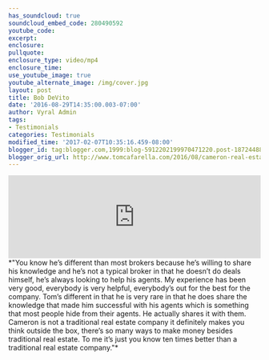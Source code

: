 ```yaml
---
has_soundcloud: true
soundcloud_embed_code: 280490592
youtube_code:
excerpt:
enclosure:
pullquote:
enclosure_type: video/mp4
enclosure_time:
use_youtube_image: true
youtube_alternate_image: /img/cover.jpg
layout: post
title: Bob DeVito
date: '2016-08-29T14:35:00.003-07:00'
author: Vyral Admin
tags:
- Testimonials
categories: Testimonials
modified_time: '2017-02-07T10:35:16.459-08:00'
blogger_id: tag:blogger.com,1999:blog-5912202199970471220.post-187244880177798045
blogger_orig_url: http://www.tomcafarella.com/2016/08/cameron-real-estate-group-bob-devito.html
---
```

<iframe width="100%" height="166" scrolling="no" frameborder="no" src="https://w.soundcloud.com/player/?url=https%3A//api.soundcloud.com/tracks/280490592&amp;color=ff5500"></iframe>
*"You know he’s different than most brokers because he’s willing to share his knowledge and he’s not a typical broker in that he doesn’t do deals himself, he’s always looking to help his agents. My experience has been very good, everybody is very helpful, everybody’s out for the best for the company. Tom’s different in that he is very rare in that he does share the knowledge that made him successful with his agents which is something that most people hide from their agents. He actually shares it with them. Cameron is not a traditional real estate company it definitely makes you think outside the box, there’s so many ways to make money besides traditional real estate. To me it’s just you know ten times better than a traditional real estate company."*
